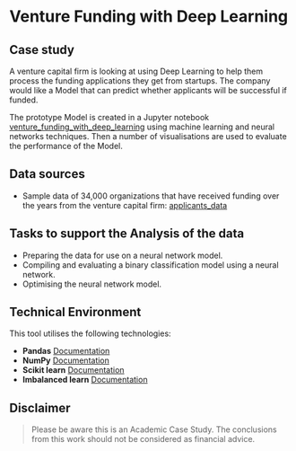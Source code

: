 # Venture Funding with Deep Learning

## Case study

A venture capital firm is looking at using Deep Learning to help them process the funding applications they get from 
startups. The company would like a Model that can predict whether applicants will be successful if funded.

The prototype Model is created in a Jupyter notebook [venture_funding_with_deep_learning](venture_funding_with_deep_learning.ipynb)
using machine learning and neural networks techniques. Then a number of visualisations are used to evaluate the 
performance of the Model.

## Data sources

- Sample data of 34,000 organizations that have received funding over the years from the venture capital firm:
[applicants_data](Resources/applicants_data.csv)

## Tasks to support the Analysis of the data

- Preparing the data for use on a neural network model.
- Compiling and evaluating a binary classification model using a neural network.
- Optimising the neural network model.

## Technical Environment
This tool utilises the following technologies:
- **Pandas** [Documentation](https://pandas.pydata.org/docs/reference/frame.html)
- **NumPy** [Documentation](https://numpy.org/)
- **Scikit learn** [Documentation](https://scikit-learn.org/stable/)
- **Imbalanced learn** [Documentation](https://imbalanced-learn.org/stable/)

## Disclaimer
> Please be aware this is an Academic Case Study. The conclusions from this work should not be considered as financial 
> advice.
